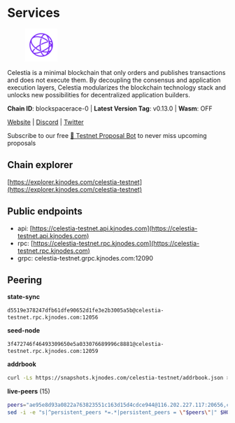 # Services

<figure><img src="https://raw.githubusercontent.com/kj89/cosmos-images/main/logos/celestia.png" alt=""><figcaption></figcaption></figure>

Celestia is a minimal blockchain that only orders and publishes transactions and  does not execute them. By decoupling the consensus and application execution layers,  Celestia modularizes the blockchain technology stack and unlocks new possibilities  for decentralized application builders.

**Chain ID**: blockspacerace-0 | **Latest Version Tag**: v0.13.0 | **Wasm**: OFF

[Website](https://celestia.org) | [Discord](https://discord.gg/celestiacommunity) | [Twitter](https://twitter.com/CelestiaOrg)



Subscribe to our free [🤖 Testnet Proposal Bot](https://t.me/kjnodes_testnet_proposal_bot) to never miss upcoming proposals


## Chain explorer
[https://explorer.kjnodes.com/celestia-testnet](https://explorer.kjnodes.com/celestia-testnet)

## Public endpoints

* api: [https://celestia-testnet.api.kjnodes.com](https://celestia-testnet.api.kjnodes.com)
* rpc: [https://celestia-testnet.rpc.kjnodes.com](https://celestia-testnet.rpc.kjnodes.com)
* grpc: celestia-testnet.grpc.kjnodes.com:12090

## Peering

**state-sync**

```text
d5519e378247dfb61dfe90652d1fe3e2b3005a5b@celestia-testnet.rpc.kjnodes.com:12056
```

**seed-node**

```text
3f472746f46493309650e5a033076689996c8881@celestia-testnet.rpc.kjnodes.com:12059
```

**addrbook**
```bash
curl -Ls https://snapshots.kjnodes.com/celestia-testnet/addrbook.json > $HOME/.celestia-app/config/addrbook.json
```

**live-peers** (15)
```bash
peers="ae95e8d93a0822a763823551c163d15d4cdce944@116.202.227.117:20656,c97019ef9ee43e93ad9019514b612e6b8363c3fd@138.201.63.38:26686,c08cc20656b20b9590bfb28980100900631e3709@162.19.58.103:26656,0096a95343de3097594ebebc66542ed4a4167f2a@65.109.159.227:26656,d5519e378247dfb61dfe90652d1fe3e2b3005a5b@65.109.68.190:12056,0196b56324c6fd3dd31110d3cb06dc169a1e1310@194.62.97.31:26656,80ef97d24a7f7072bff45b1822f97982f483b047@74.208.94.42:26656,73e2aa2de6080734152b54020464fb9ba752a7dd@194.36.145.127:26656,8f14ec71e1d712c912c27485a169c2519628cfb6@185.225.232.196:21656,5fa6853eb52bc3a5ff1fe56b988515d16644819a@65.21.232.33:2000,92e7087b3dec79fb2b8105e5a61935d28927d511@45.83.104.218:2000,2d2c1bcbe6bb2ba77586933119160d29f961fffc@65.108.225.70:24956,10c84789386c2ee3aacd8e09f04b78fac14fb3d7@209.126.86.119:26656,3e3d0887865ca6feaf7e99a50dbfb41e591a9781@141.94.138.48:26688,f95a43de563d4b08b278db2c8cffee6e8b8d6f14@38.242.247.80:26656"
sed -i -e "s|^persistent_peers *=.*|persistent_peers = \"$peers\"|" $HOME/.celestia-app/config/config.toml
```
